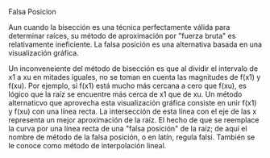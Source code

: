 Falsa Posicion

Aun cuando la bisección es una técnica perfectamente válida para determinar raíces, su método de aproximación por "fuerza bruta" es relativamente ineficiente. La falsa posición es una alternativa basada en una visualización gráfica.

Un inconveneiente del método de bisección es que al dividir el intervalo de x1 a xu en mitades iguales, no se toman en cuenta las magnitudes de f(x1) y f(xu). Por ejemplo, si f(x1) está mucho más cercana a cero que f(xu), es lógico que la raíz se encuentre más cerca de x1 que de xu. Un método alternaticvo que aprovecha esta visualización gráfica consiste en unir f(x1) y f(xu) con una línea recta. La intersección de esta línea con el eje de las x representa un mejor aproximación de la raíz. El hecho de que se reemplace la curva por una línea recta de una "falsa posición" de la raíz; de aquí el nombre de método de la falsa posición, o en latín, regula falsi. También se le conoce como método de interpolación lineal.
